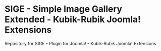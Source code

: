 SIGE - Simple Image Gallery Extended - Kubik-Rubik Joomla! Extensions
=======

Repository for SIGE - Plugin for Joomla! - Kubik-Rubik Joomla! Extensions